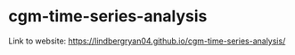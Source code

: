 # cgm-time-series-analysis

Link to website: https://lindbergryan04.github.io/cgm-time-series-analysis/
